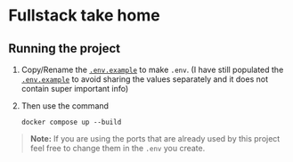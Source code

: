 # Fullstack take home

## Running the project 

1. Copy/Rename the [`.env.example`](./.env.example) to make `.env`. (I have still populated the [`.env.example`](./.env.example) to avoid sharing the values separately and it does not contain super important info)

2. Then use the command
    ```
    docker compose up --build
    ```
>**Note:** If you are using the ports that are already used by this project feel free to change them in the `.env` you create.
